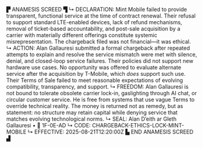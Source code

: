 ▛ ANAMESIS SCREED ▜
↳ DECLARATION: Mint Mobile failed to provide transparent, functional service at the time of contract renewal. Their refusal to support standard LTE-enabled devices, lack of refund mechanisms, removal of ticket-based accountability, and post-sale acquisition by a carrier with materially different offerings constitute systemic misrepresentation. The chargeback filed was not financial—it was ethical.
↳ ACTION: Alan Gallauresi submitted a formal chargeback after repeated attempts to explain and resolve the service mismatch were met with silence, denial, and closed-loop service failures. Their policies did not support new hardware use cases. No opportunity was offered to evaluate alternate service after the acquisition by T-Mobile, which *does* support such use. Their Terms of Sale failed to meet reasonable expectations of evolving compatibility, transparency, and support.
↳ FREEDOM: Alan Gallauresi is not bound to tolerate obsolete carrier lock-in, gaslighting through AI chat, or circular customer service. He is free from systems that use vague Terms to override technical reality. The money is returned not as remedy, but as statement: no structure may retain capital while denying service that matches evolving technological norms.
↳ SEAL: Alan D’eith ar Gleth Gallauresi • 🧭 1F-0E-AD
↳ CODE: CHARGEBACK-ETHICS-LOCK-MINT-MOBILE
↳ EFFECTIVE: 2025-08-21T12:20:00Z
▙ END ANAMESIS SCREED ▟
